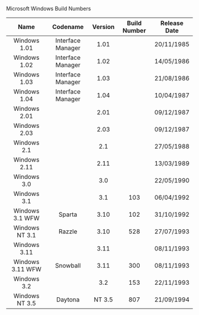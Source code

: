 Microsoft Windows Build Numbers

| Name              | Codename          | Version | Build Number | Release Date |
| :---------------: | :---------------: | :-----: | :----------: | :----------: |
| Windows 1.01      | Interface Manager |   1.01  |              |  20/11/1985  |
| Windows 1.02      | Interface Manager |   1.02  |              |  14/05/1986  |
| Windows 1.03      | Interface Manager |   1.03  |              |  21/08/1986  |
| Windows 1.04      | Interface Manager |   1.04  |              |  10/04/1987  |
| Windows 2.01      |                   |   2.01  |              |  09/12/1987  |
| Windows 2.03      |                   |   2.03  |              |  09/12/1987  |
| Windows 2.1       |                   |   2.1   |              |  27/05/1988  |
| Windows 2.11      |                   |   2.11  |              |  13/03/1989  |
| Windows 3.0       |                   |   3.0   |              |  22/05/1990  |
| Windows 3.1       |                   |   3.1   |      103     |  06/04/1992  |
| Windows 3.1 WFW   |      Sparta       |   3.10  |      102     |  31/10/1992  |
| Windows NT 3.1    |      Razzle       |   3.10  |      528     |  27/07/1993  |
| Windows 3.11      |                   |   3.11  |              |  08/11/1993  |
| Windows 3.11 WFW  |     Snowball      |   3.11  |      300     |  08/11/1993  |
| Windows 3.2       |                   |   3.2   |      153     |  22/11/1993  |
| Windows NT 3.5    | Daytona           | NT 3.5  |      807     |  21/09/1994  |